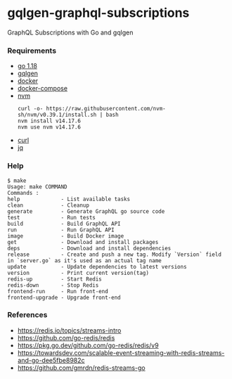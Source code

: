 # gqlgen-graphql-subscriptions

GraphQL Subscriptions with Go and gqlgen

### Requirements

- [go 1.18](https://go.dev/doc/install)
- [gqlgen](https://github.com/99designs/gqlgen)
- [docker](https://docs.docker.com/engine/install/)
- [docker-compose](https://docs.docker.com/compose/install/)
- [nvm](https://github.com/nvm-sh/nvm#install--update-script)
  ```shell
  curl -o- https://raw.githubusercontent.com/nvm-sh/nvm/v0.39.1/install.sh | bash
  nvm install v14.17.6
  nvm use nvm v14.17.6
  ```
- [curl](https://help.ubidots.com/en/articles/2165289-learn-how-to-install-run-curl-on-windows-macosx-linux)
- [jq](https://github.com/stedolan/jq/wiki/Installation)

### Help

```text
$ make
Usage: make COMMAND
Commands :
help             - List available tasks
clean            - Cleanup
generate         - Generate GraphQL go source code
test             - Run tests
build            - Build GraphQL API
run              - Run GraphQL API
image            - Build Docker image
get              - Download and install packages
deps             - Download and install dependencies
release          - Create and push a new tag. Modify `Version` field in `server.go` as it's used as an actual tag name
update           - Update dependencies to latest versions
version          - Print current version(tag)
redis-up         - Start Redis
redis-down       - Stop Redis
frontend-run     - Run front-end
frontend-upgrade - Upgrade front-end

```

### References

* https://redis.io/topics/streams-intro
* https://github.com/go-redis/redis
* https://pkg.go.dev/github.com/go-redis/redis/v9
* https://towardsdev.com/scalable-event-streaming-with-redis-streams-and-go-dee5fbe8982c
* https://github.com/gmrdn/redis-streams-go
